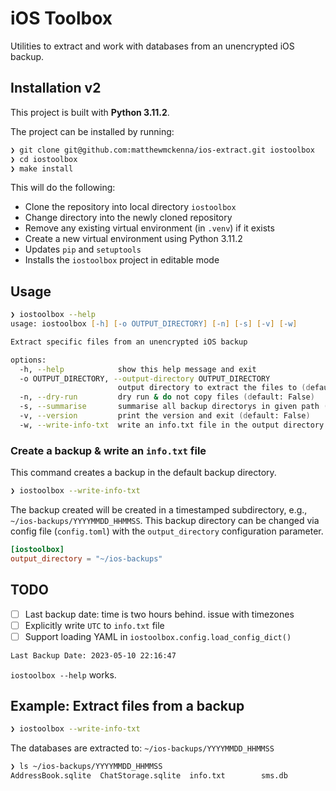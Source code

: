 # iOS Toolbox

Utilities to extract and work with databases from an unencrypted iOS backup.

## Installation v2

This project is built with **Python 3.11.2**.

The project can be installed by running:

```zsh
❯ git clone git@github.com:matthewmckenna/ios-extract.git iostoolbox
❯ cd iostoolbox
❯ make install
```

This will do the following:

- Clone the repository into local directory `iostoolbox`
- Change directory into the newly cloned repository
- Remove any existing virtual environment (in `.venv`) if it exists
- Create a new virtual environment using Python 3.11.2
- Updates `pip` and `setuptools`
- Installs the `iostoolbox` project in editable mode

## Usage

```zsh
❯ iostoolbox --help
usage: iostoolbox [-h] [-o OUTPUT_DIRECTORY] [-n] [-s] [-v] [-w]

Extract specific files from an unencrypted iOS backup

options:
  -h, --help            show this help message and exit
  -o OUTPUT_DIRECTORY, --output-directory OUTPUT_DIRECTORY
                        output directory to extract the files to (default: None)
  -n, --dry-run         dry run & do not copy files (default: False)
  -s, --summarise       summarise all backup directorys in given path (default: False)
  -v, --version         print the version and exit (default: False)
  -w, --write-info-txt  write an info.txt file in the output directory (default: False)
```

### Create a backup & write an `info.txt` file

This command creates a backup in the default backup directory.

```zsh
❯ iostoolbox --write-info-txt
```

The backup created will be created in a timestamped subdirectory, e.g., `~/ios-backups/YYYYMMDD_HHMMSS`.
This backup directory can be changed via config file (`config.toml`) with the `output_directory` configuration parameter.

```toml
[iostoolbox]
output_directory = "~/ios-backups"
```

## TODO

- [ ] Last backup date: time is two hours behind. issue with timezones
- [ ] Explicitly write `UTC` to `info.txt` file
- [ ] Support loading YAML in `iostoolbox.config.load_config_dict()`

```txt
Last Backup Date: 2023-05-10 22:16:47
```

`iostoolbox --help` works.
## Example: Extract files from a backup

```zsh
❯ iostoolbox --write-info-txt
```

The databases are extracted to: `~/ios-backups/YYYYMMDD_HHMMSS`

```zsh
❯ ls ~/ios-backups/YYYYMMDD_HHMMSS
AddressBook.sqlite	ChatStorage.sqlite	info.txt		sms.db
```

